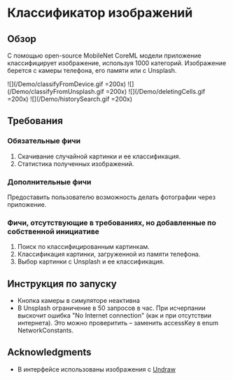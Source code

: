 # Классификатор изображений

## Обзор
С помощью open-source MobileNet CoreML модели приложение классифицирует изображение, используя 1000 категорий.
Изображение берется с камеры телефона, его памяти или с Unsplash.

![](/Demo/classifyFromDevice.gif =200x)
![](/Demo/classifyFromUnsplash.gif =200x)
![](/Demo/deletingCells.gif =200x)
![](/Demo/historySearch.gif =200x)

## Требования
### Обязательные фичи
1. Скачивание случайной картинки и ее классификация.
2. Статистика полученных изображений.

### Дополнительные фичи
Предоставить пользователю возможность делать фотографии через приложение.

### Фичи, отсутствующие в требованиях, но добавленные по собственной инициативе
1. Поиск по классифицированным картинкам.
2. Классификация картинки, загруженной из памяти телефона.
3. Выбор картинки с Unsplash и ее классификация.

## Инструкция по запуску
* Кнопка камеры в симуляторе неактивна
* В Unsplash ограничение в 50 запросов в час. При исчерпании выскочит ошибка "No Internet connection" (как и при отсутствии интернета). Это можно проверитить – заменить accessKey в enum NetworkConstants.

## Acknowledgments
* В интерфейсе использованы изображения с [Undraw](https://undraw.co)
